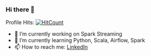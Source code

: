 ### Hi there 👋
Profile Hits: [![HitCount](http://hits.dwyl.com/ashokballolli/ashokballolli.svg)](http://hits.dwyl.com/ashokballolli/ashokballolli)
<!--
**ashokballolli/ashokballolli** is a ✨ _special_ ✨ repository because its `README.md` (this file) appears on your GitHub profile.

Here are some ideas to get you started:
-->
- 🔭 I’m currently working on Spark Streaming
- 🌱 I’m currently learning Python, Scala, Airflow, Spark
- 📫 How to reach me: [LinkedIn](https://www.linkedin.com/in/ashokballolli/)


